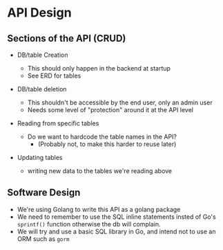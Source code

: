 # API Design

## Sections of the API (CRUD)
* DB/table Creation
    * This should only happen in the backend at startup
    * See ERD for tables
* DB/table deletion
    * This shouldn't be accessible by the end user, only an admin user
    * Needs some level of "protection" around it at the API level

* Reading from specific tables 
    * Do we want to hardcode the table names in the API?
        * (Probably not, to make this harder to reuse later)
* Updating tables 
    * writing new data to the tables we're reading above

## Software Design
* We're using Golang to write this API as a golang package
* We need to remember to use the SQL inline statements insted of Go's 
`sprintf()` function otherwise the db will complain. 
* We will try and use a basic SQL library in Go, and intend not to use
an ORM such as `gorm`
